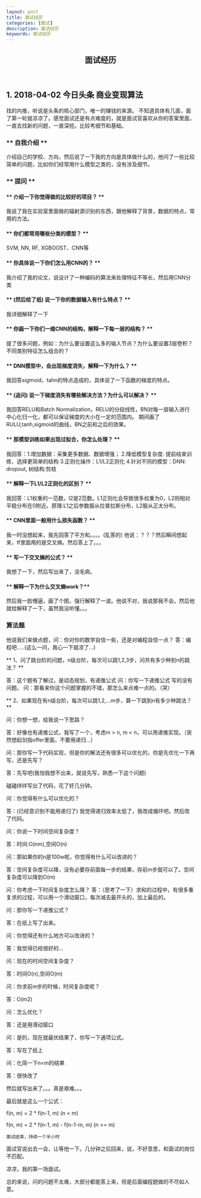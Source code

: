 ```yaml
---
layout: post
title: 面试经历
categories: [面试]
description: 面试经历
keywords: 面试经历
---
```



<h2 align = "center"> 面试经历 </h2>

<br/>

## 1. 2018-04-02  今日头条 商业变现算法

  找的内推，听说是头条的核心部门，唯一的赚钱的来源。
  不知道具体有几面，面了第一轮就凉凉了。感觉面试还是有点难度的，就是面试官喜欢从你的答案里面，一直去找新的问题，一直深挖。比较考细节和基础。

### ** 自我介绍 **

  介绍自己的学校、方向，然后说了一下我的方向是具体做什么的，他问了一些比较简单的问题，比如你们经常用什么模型之类的，没有涉及细节。

### ** 提问 **

#### ** 介绍一下你觉得做的比较好的项目？ **
  我说了我在实验室里面做的辐射源识别的东西，跟他解释了背景，数据的特点，常用的方法。

#### ** 你们都常用哪些分类的模型？ **
  SVM, NN, RF, XGBOOST、CNN等

#### ** 你具体说一下你们怎么用CNN的？ **
  我介绍了我的论文，说设计了一种编码的算法来处理特征不等长，然后用CNN分类

#### ** (然后给了纸) 说一下你的数据输入有什么特点？ **
  我详细解释了一下

#### ** 你画一下你们一维CNN的结构，解释一下每一层的结构？ **
  提了很多问题，例如：为什么要设置这么多的输入节点？为什么要设置3层卷积？不同类别特征怎么组合的？

#### ** DNN模型中，会出现梯度消失，解释一下为什么？ **

  我回答sigmoid，tahn的特点造成的，具体说了一下函数的梯度的特点。

#### ** (追问) 说一下梯度消失有哪些解决方法？为什么可以解决？ **

  我回答RELU和Batch Normalization，RELU的分段线性，BN对每一层输入进行中心化归一化，都可以保证梯度的大小在一定的范围内。 期间画了RULU,tanh,sigmoid的曲线，BN之前和之后的效果。

#### ** 那模型训练如果出现过拟合，你怎么处理？ **

  我回答：1.增加数据：采集更多数据、数据增强；
         2.降低模型复杂度: 提前结束训练、选择更简单的结构
         3.正则化操作：L1/L2正则化
         4.针对不同的模型：DNN: dropout, 树结构:剪枝

#### ** 解释一下L1/L2正则化的区别？ **
  我回答：L1权重的一范数，l2是2范数。L1正则化会导致很多权重为0，L2则相对平稳分布在0附近。原理:L1之后参数服从拉普拉斯分布，L2服从正太分布。

#### ** CNN里面一般用什么损失函数？ **

  我一时没想起来，我先回答了平方和。。。。(乱答的)
  他说：？？？然后瞬间想起来，tf里面用的是交叉熵。然后答上了。。。

#### ** 写一下交叉熵的公式？ **

  我想了一下，然后写出来了，没毛病。

#### ** 解释一下为什么交叉熵work？**
  然后我一脸懵逼，画了个图，强行解释了一波。他说不对，我说那我不会。然后他就给解释了一下，虽然我没听懂。。。


### 算法题

  他说我们来做点题，问：你对你的数学自信一些，还是对编程自信一点？
  答：编程吧.....(这么一问，我心一下就凉了...)

  ** 1、问了跳台阶的问题，n级台阶，每次可以跳1,2,3步，问共有多少种到n的跳法？ **
  
  答：这个题有了解过，是动态规划，有递推公式
  问：你写一下递推公式
  写的没有问题。
  问：那看来你这个问题掌握的不错，那怎么来点难一点的。（哭）

  ** 2、如果现在有n级台阶，每次可以跳1,2,...m步，算一下跳到n有多少种跳法？ **
  
  问：你想一想，给我说一下思路？
  
  答：好像也有递推公式，我写了一个，考虑m > n, m < n，可以用递推实现。（突然想起剑指offer里面，不要用递归...）
  
  问：那你写一下代码实现，但是你的解法还有很多可以优化的，你是先优化一下再写，还是先写？
  
  答：先写吧(我怕我想不出来，就说先写，熟悉一下这个问题)
  
  磕磕绊绊写出了代码，花了好几分钟。
  
  问：你觉得有什么可以优化的？
  
  答：(已经意识到不能用递归了) 我觉得递归效率太低了，我改成循环吧。然后改了代码。
  
  问：你说一下时间空间复杂度？
  
  答：时间:O(nm),空间O(n)
  
  问：那如果你的n是100w呢，你觉得有什么可以改进的？
  
  答：空间复杂度可以降，没有必要存前面每一步的结果，存前m步就可以了。空间复杂度可以降到O(m)
  
  问：你考虑一下时间复杂度怎么降？
  答：（思考了一下）求和的过程中，有很多重复求的过程，可以用一个滑动窗口，每次减去最开头的，加上最后的。
  
  问：那你写一下递推公式？
  
  答：在纸上写了出来。
  
  问：你觉得还有什么地方可以改进的？
  
  答：我觉得已经很好的...
  
  问：现在的时间空间复杂度？
  
  答：时间O(n),空间O(m)
  
  问：你求前m步的时候，时间复杂度呢？
  
  答：O(m2)
  
  问：怎么优化？
  
  答：还是用滑动窗口
  
  问：是的，现在就最优结果了，你写一下通项公式。
  
  答：写在了纸上
  
  问：化简一下n<m的结果
  
  答：很快改了
  
  然后就写出来了。。。真是艰难。。。

  最后就是这么一个公式：
  
  f(n, m) = 2 * f(n-1, m) (n < m)
  
  f(n, m) = 2 * f(n-1, m) - f(n-1-m, m) (n >= m)

	面试结束，持续一个半小时
	

面试官说出去一会，让等他一下。几分钟之后回来，说，不好意思，和面试的岗位不匹配。

凉凉，我的第一场面试。

总的来说，问的问题不太难，大部分都能答上来，但是后面编程题做的不尽如人意。
